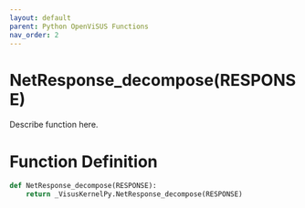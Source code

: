 ```yaml
---
layout: default
parent: Python OpenViSUS Functions
nav_order: 2
---
```


# NetResponse_decompose(RESPONSE)

Describe function here.

# Function Definition

```python
def NetResponse_decompose(RESPONSE):
    return _VisusKernelPy.NetResponse_decompose(RESPONSE)

```